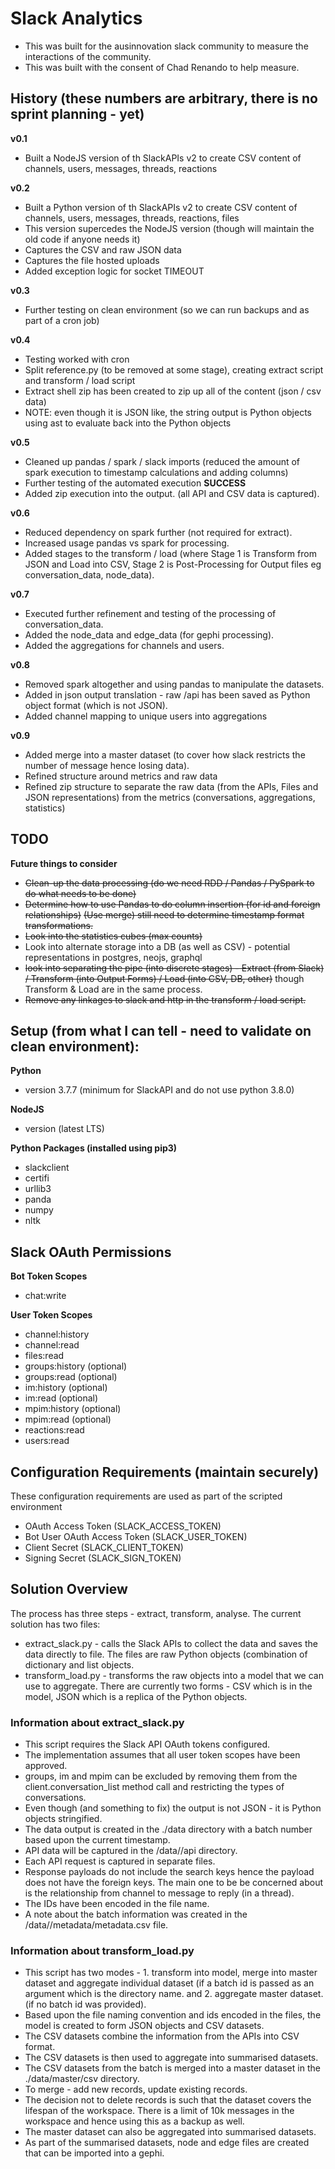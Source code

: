 # Slack Analytics

* This was built for the ausinnovation slack community to measure the interactions of the community.
* This was built with the consent of Chad Renando to help measure.

## History (these numbers are arbitrary, there is no sprint planning - yet)

**v0.1**
* Built a NodeJS version of th SlackAPIs v2 to create CSV content of channels, users, messages, threads, reactions 

**v0.2**
* Built a Python version of th SlackAPIs v2 to create CSV content of channels, users, messages, threads, reactions, files
* This version supercedes the NodeJS version (though will maintain the old code if anyone needs it)
* Captures the CSV and raw JSON data
* Captures the file hosted uploads
* Added exception logic for socket TIMEOUT

**v0.3**
* Further testing on clean environment (so we can run backups and as part of a cron job)

**v0.4**
* Testing worked with cron
* Split reference.py (to be removed at some stage), creating extract script and transform / load script
* Extract shell zip has been created to zip up all of the content (json / csv data)
* NOTE: even though it is JSON like, the string output is Python objects using ast to evaluate back into the Python objects

**v0.5**
* Cleaned up pandas / spark / slack imports (reduced the amount of spark execution to timestamp calculations and adding columns)
* Further testing of the automated execution __SUCCESS__
* Added zip execution into the output. (all API and CSV data is captured).

**v0.6**
* Reduced dependency on spark further (not required for extract).
* Increased usage pandas vs spark for processing.
* Added stages to the transform / load (where Stage 1 is Transform from JSON and Load into CSV, Stage 2 is Post-Processing for Output files eg conversation_data, node_data).

**v0.7**
* Executed further refinement and testing of the processing of conversation_data.
* Added the node_data and edge_data (for gephi processing).
* Added the aggregations for channels and users.

**v0.8**
* Removed spark altogether and using pandas to manipulate the datasets.
* Added in json output translation - raw /api has been saved as Python object format (which is not JSON).
* Added channel mapping to unique users into aggregations

**v0.9**
* Added merge into a master dataset (to cover how slack restricts the number of message hence losing data).
* Refined structure around metrics and raw data
* Refined zip structure to separate the raw data (from the APIs, Files and JSON representations) from the metrics (conversations, aggregations, statistics)

## TODO

**Future things to consider**
* ~~Clean-up the data processing (do we need RDD / Pandas / PySpark to do what needs to be done)~~
* ~~Determine how to use Pandas to do column insertion (for id and foreign relationships)~~ ~~(Use merge) still need to determine timestamp format transformations.~~
* ~~Look into the statistics cubes (max counts)~~
* Look into alternate storage into a DB (as well as CSV) - potential representations in postgres, neojs, graphql
* ~~look into separating the pipe (into discrete stages) - Extract (from Slack) / Transform (into Output Forms) / Load (into CSV, DB, other)~~ though Transform & Load are in the same process.
* ~~Remove any linkages to slack and http in the transform / load script.~~

## Setup (from what I can tell - need to validate on clean environment):

**Python**
* version 3.7.7 (minimum for SlackAPI and do not use python 3.8.0)

**NodeJS**
* version (latest LTS)

**Python Packages (installed using pip3)**
* slackclient
* certifi
* urllib3
* panda
* numpy 
* nltk

## Slack OAuth Permissions

**Bot Token Scopes**
* chat:write

**User Token Scopes**
* channel:history
* channel:read
* files:read
* groups:history (optional)
* groups:read (optional)
* im:history (optional)
* im:read (optional)
* mpim:history (optional)
* mpim:read (optional)
* reactions:read
* users:read

## Configuration Requirements (maintain securely)

These configuration requirements are used as part of the scripted environment
* OAuth Access Token (SLACK_ACCESS_TOKEN)
* Bot User OAuth Access Token (SLACK_USER_TOKEN)
* Client Secret (SLACK_CLIENT_TOKEN)
* Signing Secret (SLACK_SIGN_TOKEN)

## Solution Overview

The process has three steps - extract, transform, analyse. The current solution has two files:
* extract_slack.py - calls the Slack APIs to collect the data and saves the data directly to file. The files are raw Python objects (combination of dictionary and list objects.
* transform_load.py - transforms the raw objects into a model that we can use to aggregate. There are currently two forms - CSV which is in the model, JSON which is a replica of the Python objects.

### Information about extract_slack.py

* This script requires the Slack API OAuth tokens configured.
* The implementation assumes that all user token scopes have been approved.
* groups, im and mpim can be excluded by removing them from the client.conversation_list method call and restricting the types of conversations.
* Even though (and something to fix) the output is not JSON - it is Python objects stringified.
* The data output is created in the ./data directory with a batch number based upon the current timestamp.
* API data will be captured in the /data/<batch>/api directory.
* Each API request is captured in separate files.
* Response payloads do not include the search keys hence the payload does not have the foreign keys. The main one to be be concerned about is the relationship from channel to message to reply (in a thread).
* The IDs have been encoded in the file name.
* A note about the batch information was created in the /data/<batch>/metadata/metadata.csv file.

### Information about transform_load.py

* This script has two modes - 1. transform into model, merge into master dataset and aggregate individual dataset (if a batch id is passed as an argument which is the <batch> directory name. and 2. aggregate master dataset. (if no batch id was provided).
* Based upon the file naming convention and ids encoded in the files, the model is created to form JSON objects and CSV datasets.
* The CSV datasets combine the information from the APIs into CSV format.
* The CSV datasets is then used to aggregate into summarised datasets.
* The CSV datasets from the batch is merged into a master dataset in the ./data/master/csv directory.
* To merge - add new records, update existing records.
* The decision not to delete records is such that the dataset covers the lifespan of the workspace. There is a limit of 10k messages in the workspace and hence using this as a backup as well.
* The master dataset can also be aggregated into summarised datasets.
* As part of the summarised datasets, node and edge files are created that can be imported into a gephi.
